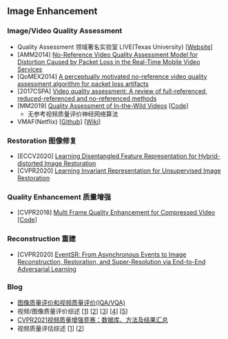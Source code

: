 ## Image Enhancement
### Image/Video Quality Assessment
- Quality Assessment 领域著名实验室 LIVE(Texas University) [[Website](https://live.ece.utexas.edu/research.php)]
- [AMM2014] [No-Reference Video Quality Assessment Model for Distortion Caused by Packet Loss in the Real-Time Mobile Video Services](https://www.hindawi.com/journals/am/2014/606493/)
- [QoMEX2014] [A perceptually motivated no-reference video quality assessment algorithm for packet loss artifacts](https://ieeexplore.ieee.org/document/6982296)
- [2017CSPA] [Video quality assessment: A review of full-referenced, reduced-referenced and no-referenced methods](https://ieeexplore.ieee.org/document/8064957) 
- [MM2019] [Quality Assessment of In-the-Wild Videos](https://arxiv.org/abs/1908.00375) [[Code](https://github.com/lidq92/VSFA)]
  - 无参考视频质量评价神经网络算法
- VMAF(Netflix) [[Github](https://github.com/Netflix/vmaf)] [[Wiki](https://en.wikipedia.org/wiki/Video_Multimethod_Assessment_Fusion)]


### Restoration 图像修复
- [ECCV2020] [Learning Disentangled Feature Representation for Hybrid-distorted Image Restoration](https://arxiv.org/pdf/2007.11430.pdf)
- [CVPR2020] [Learning Invariant Representation for Unsupervised Image Restoration](https://arxiv.org/abs/2003.12769)


### Quality Enhancement 质量增强
- [CVPR2018] [Multi Frame Quality Enhancement for Compressed Video](https://link.zhihu.com/?target=http%3A//arxiv.org/abs/1803.04680) [[Code](github.com/ryangBUAA/MFQE.git)]


### Reconstruction 重建
- [CVPR2020] [EventSR: From Asynchronous Events to Image Reconstruction, Restoration, and Super-Resolution via End-to-End Adversarial Learning](https://arxiv.org/abs/2003.07640)



### Blog
- [图像质量评价和视频质量评价(IQA/VQA)](https://www.cnblogs.com/buyizhiyou/p/12090605.html)
- 视频/图像质量评价综述 [[1](https://zhuanlan.zhihu.com/p/54539091)] [[2](https://zhuanlan.zhihu.com/p/54950132)] [[3](https://zhuanlan.zhihu.com/p/55101558)] [[4](https://zhuanlan.zhihu.com/p/55111820)] [[5](https://zhuanlan.zhihu.com/p/55189941)]
- [CVPR2021视频质量增强竞赛：数据库、方法及结果汇总](https://zhuanlan.zhihu.com/p/368256419)
- 视频质量评估综述 [[1](https://testerhome.com/topics/19932)] [[2](https://testerhome.com/topics/20107)]
